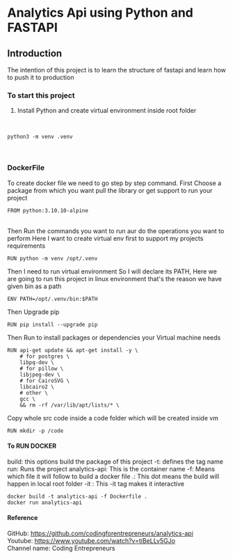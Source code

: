 # Analytics Api using Python and FASTAPI


## Introduction
<p>The intention of this project is to learn the structure of fastapi and learn how to push it to production</p>



### To start this project
1. Install Python and create virtual environment inside root folder

<br/>

```
python3 -m venv .venv
```
<br/>

### DockerFile
To create docker file we need to go step by step command. 
First Choose a package from which you want pull the library or get support to run your project
```
FROM python:3.10.10-alpine
```
<br/>
Then Run the commands you want to run aur do the operations you want to perform
Here I want to create virtual env first to support my projects requirements

```
RUN python -m venv /opt/.venv
```
Then I need to run virtual environment So I will declare its PATH, Here we are going to run this project in linux environment 
that's the reason we have given bin as a path

```
ENV PATH=/opt/.venv/bin:$PATH
```
Then Upgrade pip
```
RUN pip install --upgrade pip
```
Then Run to install packages or dependencies your Virtual machine needs

```
RUN api-get update && apt-get install -y \
    # for postgres \
    libpq-dev \
    # for pillow \
    libjpeg-dev \
    # for CairoSVG \
    libcairo2 \
    # other \
    gcc \
    && rm -rf /var/lib/apt/lists/* \
```

Copy whole src code inside a code folder which will be created inside vm

```
RUN mkdir -p /code
```

#### To RUN DOCKER

build: this options build the package of this project
-t: defines the tag name
run: Runs the project
analytics-api: This is the container name
-f: Means which file it will follow to build a docker file
.: This dot means the build will happen in local root folder
-it : This -it tag makes it interactive
```
docker build -t analytics-api -f Dockerfile .
docker run analytics-api
```



#### Reference
GitHub: https://github.com/codingforentrepreneurs/analytics-api
<br>
Youtube: https://www.youtube.com/watch?v=tiBeLLv5GJo
<br>
Channel name: Coding Entrepreneurs